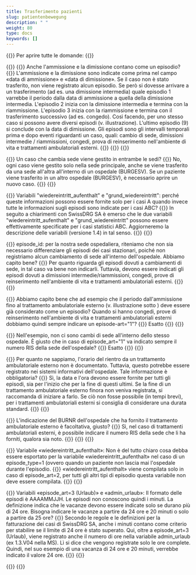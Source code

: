 ```yaml
---
title: Trasferimento pazienti 
slug: patientenbewegung
description: " "
weight: 80
type: docs
keywords: []
---
```


{{<faqBlock>}}
Per aprire tutte le domande: {{<collapsibleGroupCommand groupId="patientenbewegung">}}

{{<numberedList>}}
{{<listItem>}}
Anche l'ammissione e la dimissione contano come un episodio?
{{<collapsibleBlock groupId="patientenbewegung">}}
L'ammissione e la dimissione sono indicate come prima nel campo «data di ammissione» e «data di dimissione». Se il caso non è stato trasferito, non viene registrato alcun episodio. Se però si dovesse arrivare a un trasferimento (ad es. una dimissione intermedia) quale episodio 1 varrebbe il periodo dalla data di ammissione a quella della dimissione intermedia. L'episodio 2 inizia con la dimissione intermedia e termina con la riammissione. L'episodio 3 inizia con la riammissione e termina con il trasferimento successivo (ad es. congedo). Così facendo, per uno stesso caso si possono avere diversi episodi (v. illustrazione). L'ultimo episodio (9) si conclude con la data di dimissione. Gli episodi sono gli intervalli temporali prima e dopo eventi riguardanti un caso, quali: cambio di sede, dimissioni intermedie / riammissioni, congedi, prova di reinserimento nell'ambiente di vita e trattamenti ambulatoriali esterni.
{{<insertImage image="Image3_it.jpg" class="edge max-w-90">}}
{{</collapsibleBlock>}}
{{</listItem>}}

{{<listItem>}}
Un caso che cambia sede viene gestito in entrambe le sedi?
{{<collapsibleBlock groupId="patientenbewegung">}}
No, ogni caso viene gestito solo nella sede principale, anche se viene trasferito da una sede all'altra all'interno di un ospedale (BURGESV). Se un paziente viene trasferito in un altro ospedale (BURGESV), è necessario aprire un nuovo caso.
{{</collapsibleBlock>}}
{{</listItem>}}

{{<listItem>}}
Variabili "wiedereintritt_aufenthalt" e "grund_wiedereintritt": perché queste informazioni possono essere fornite solo per i casi A quando invece tutte le informazioni sugli episodi sono indicate per i casi ABC?
{{<collapsibleBlock groupId="patientenbewegung">}}
In seguito a chiarimenti con SwissDRG SA è emerso che le due variabili "wiedereintritt_aufenthalt" e "grund_wiedereintritt" possono essere effettivamente specificate per i casi statistici ABC. Aggiorneremo la descrizione delle variabili (versione 1.4) in tal senso.
{{</collapsibleBlock>}}
{{</listItem>}}

{{<listItem>}}
episode_id: per la nostra sede ospedaliera, riteniamo che non sia necessario differenziare gli episodi dei casi stazionari, poiché non registriamo alcun cambiamento di sede all'interno dell'ospedale. Abbiamo capito bene?
{{<collapsibleBlock groupId="patientenbewegung">}}
Per quanto riguarda gli episodi dovuti a cambiamenti di sede, in tal caso va bene non indicarli. Tuttavia, devono essere indicati gli episodi dovuti a dimissioni intermedie/riammissioni, congedi, prove di reinserimento nell'ambiente di vita e trattamenti ambulatoriali esterni.
{{</collapsibleBlock>}}
{{</listItem>}}

{{<listItem>}}
Abbiamo capito bene che ad esempio che il periodo dall'ammissione fino al trattamento ambulatoriale esterno (v. illustrazione sotto ) deve essere già considerato come un episodio? Quando si hanno congedi, prove di reinserimento nell'ambiente di vita e trattamenti ambulatoriali esterni dobbiamo quindi sempre indicare un episode-art="1"?
{{<collapsibleBlock groupId="patientenbewegung">}}
Esatto
{{</collapsibleBlock>}}
{{</listItem>}}

{{<listItem>}}
Nell'esempio, non ci sono cambi di sede all'interno dello stesso ospedale. È giusto che in caso di episode_art="1" va indicato sempre il numero RIS della sede dell'ospedale?
{{<collapsibleBlock groupId="patientenbewegung">}}
Esatto
{{</collapsibleBlock>}}
{{</listItem>}}

{{<listItem>}}
Per quanto ne sappiamo, l'orario del rientro da un trattamento ambulatoriale esterno non è documentato. Tuttavia, questo potrebbe essere registrato nei sistemi informativi dell'ospedale. Tale informazione è obbligatoria?
{{<collapsibleBlock groupId="patientenbewegung">}}
Sì, la data e l'ora devono essere fornite per tutti gli episodi, sia per l'inizio che per la fine di questi ultimi. Se la fine di un trattamento ambulatoriale esterno finora non veniva registrata, si raccomanda di iniziare a farlo. Se ciò non fosse possibile (in tempi brevi), per i trattamenti ambulatoriali esterni si consiglia di considerare una durata standard.
{{</collapsibleBlock>}}
{{</listItem>}}

{{<listItem>}}
L'indicazione del BURNR dell'ospedale che ha fornito il trattamento ambulatoriale esterno è facoltativa, giusto?
{{<collapsibleBlock groupId="patientenbewegung">}}
Sì, nel caso di trattamenti ambulatoriali esterni, è possibile indicare il numero RIS della sede che li ha forniti, qualora sia noto.
{{<insertImage image="Image4.jpg" class="edge max-w-90">}}
{{</collapsibleBlock>}}
{{</listItem>}}

{{<listItem>}}
Variabile «wiedereintritt_aufenthalt»: Non è del tutto chiaro cosa debba essere esportato per la variabile «wiedereintritt_aufenthalt» nel caso di un episode_type=1 (ovvero quando un paziente non lascia mai l'ospedale durante l'episodio.
{{<collapsibleBlock groupId="patientenbewegung">}}
«wiedereintritt_aufenthalt» viene compilata solo in caso di episode_art=2, per tutti gli altri tipi di episodio questa variabile non deve essere compilata.
{{</collapsibleBlock>}}
{{</listItem>}}

{{<listItem>}} <!--DeepL-->
Variabili «episode_art=3 (Urlaub)» e «admin_urlaub»: Il formato delle episodi è AAAAMMJJH. Le episodi non conoscono quindi i minuti. La definizione indica che le vacanze devono essere indicate solo se durano più di 24 ore.
Bisogna indicare le vacanze a partire da 24 ore e 20 minuti o solo a partire da 25 ore?
{{<collapsibleBlock groupId="patientenbewegung">}}
Secondo le regole e le definizioni per la fatturazione dei casi di SwissDRG SA, anche i minuti contano come criterio per stabilire se il limite di 24 ore è stato superato. Qui, oltre a episode_art=3 (Urlaub), viene registrato anche il numero di ore nella variabile admin_urlaub (ex 1.3.V04 nella MS). Lì si dice che vengono registrate solo le ore complete. Quindi, nel suo esempio di una vacanza di 24 ore e 20 minuti, verrebbe indicato il valore 24 ore.
{{</collapsibleBlock>}}
{{</listItem>}}

{{</numberedList>}}
{{</faqBlock>}}
